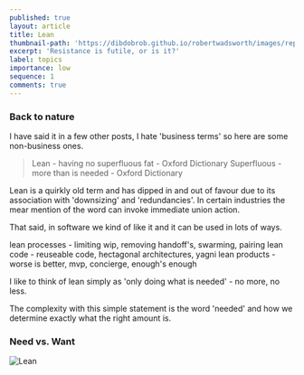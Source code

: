 ```yaml
---
published: true
layout: article
title: Lean
thumbnail-path: 'https://dibdobrob.github.io/robertwadsworth/images/report_zombie.png'
excerpt: 'Resistance is futile, or is it?'
label: topics
importance: low
sequence: 1
comments: true
---
```

### Back to nature

I have said it in a few other posts, I hate 'business terms' so here are some non-business ones.

> Lean - having no superfluous fat - Oxford Dictionary
> Superfluous - more than is needed - Oxford Dictionary

Lean is a quirkly old term and has dipped in and out of favour due to its association with 'downsizing' and 'redundancies'. In certain industries the mear mention of the word can invoke immediate union action.

That said, in software we kind of like it and it can be used in lots of ways. 

lean processes - limiting wip, removing handoff's, swarming, pairing
lean code - reuseable code, hectagonal architectures, yagni
lean products - worse is better, mvp, concierge, enough's enough

I like to think of lean simply as 'only doing what is needed' - no more, no less.

The complexity with this simple statement is the word 'needed' and how we determine exactly what the right amount is.

### Need vs. Want



![Lean](https://dibdobrob.github.io/robertwadsworth/images/lean.png)
